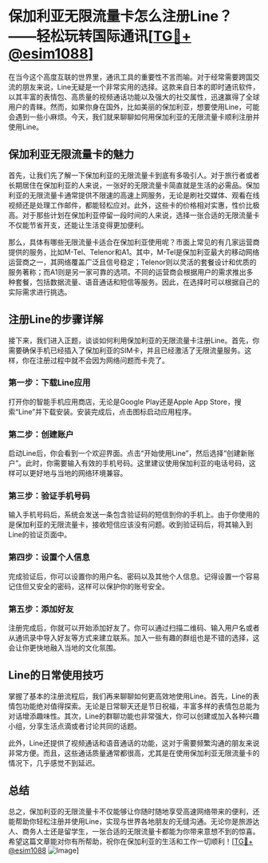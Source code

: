 # 保加利亚无限流量卡怎么注册Line？——轻松玩转国际通讯[[TG💪+ @esim1088](https://t.me/s/esim1088)]

在当今这个高度互联的世界里，通讯工具的重要性不言而喻。对于经常需要跨国交流的朋友来说，Line无疑是一个非常实用的选择。这款来自日本的即时通讯软件，以其丰富的表情包、高质量的视频通话功能以及强大的社交属性，迅速赢得了全球用户的青睐。然而，如果你身在国外，比如美丽的保加利亚，想要使用Line，可能会遇到一些小麻烦。今天，我们就来聊聊如何用保加利亚的无限流量卡顺利注册并使用Line。

## 保加利亚无限流量卡的魅力

首先，让我们先了解一下保加利亚的无限流量卡到底有多吸引人。对于旅行者或者长期居住在保加利亚的人来说，一张好的无限流量卡简直就是生活的必需品。保加利亚的无限流量卡通常提供不限速的高速上网服务，无论是刷社交媒体、观看在线视频还是处理工作邮件，都能轻松应对。此外，这些卡的价格相对实惠，性价比极高。对于那些计划在保加利亚停留一段时间的人来说，选择一张合适的无限流量卡不仅能节省开支，还能让生活变得更加便利。

那么，具体有哪些无限流量卡适合在保加利亚使用呢？市面上常见的有几家运营商提供的服务，比如M-Tel、Telenor和A1。其中，M-Tel是保加利亚最大的移动网络运营商之一，其网络覆盖广泛且信号稳定；Telenor则以灵活的套餐设计和优质的服务著称；而A1则是另一家可靠的选项。不同的运营商会根据用户的需求推出多种套餐，包括数据流量、语音通话和短信等服务。因此，在选择时可以根据自己的实际需求进行挑选。

## 注册Line的步骤详解

接下来，我们进入正题，谈谈如何利用保加利亚的无限流量卡注册Line。首先，你需要确保手机已经插入了保加利亚的SIM卡，并且已经激活了无限流量服务。这样，你在注册过程中就不会因为网络问题而卡壳了。

### 第一步：下载Line应用

打开你的智能手机应用商店，无论是Google Play还是Apple App Store，搜索“Line”并下载安装。安装完成后，点击图标启动应用程序。

### 第二步：创建账户

启动Line后，你会看到一个欢迎界面。点击“开始使用Line”，然后选择“创建新账户”。此时，你需要输入有效的手机号码。这里建议使用保加利亚的电话号码，这样可以更好地与当地的网络环境兼容。

### 第三步：验证手机号码

输入手机号码后，系统会发送一条包含验证码的短信到你的手机上。由于你使用的是保加利亚的无限流量卡，接收短信应该没有问题。收到验证码后，将其输入到Line的验证页面中。

### 第四步：设置个人信息

完成验证后，你可以设置你的用户名、密码以及其他个人信息。记得设置一个容易记住但又安全的密码，这样可以保护你的账号安全。

### 第五步：添加好友

注册完成后，你就可以开始添加好友了。你可以通过扫描二维码、输入用户名或者从通讯录中导入好友等方式来建立联系。加入一些有趣的群组也是不错的选择，这会让你更快地融入当地的文化氛围。

## Line的日常使用技巧

掌握了基本的注册流程后，我们再来聊聊如何更高效地使用Line。首先，Line的表情包功能绝对值得探索。无论是日常聊天还是节日祝福，丰富多样的表情包总能为对话增添趣味性。其次，Line的群聊功能也非常强大，你可以创建或加入各种兴趣小组，分享生活点滴或者讨论共同的话题。

此外，Line还提供了视频通话和语音通话的功能，这对于需要频繁沟通的朋友来说非常方便。而且，这些通话质量通常都很高，尤其是在使用保加利亚无限流量卡的情况下，几乎感觉不到延迟。

## 总结

总之，保加利亚的无限流量卡不仅能够让你随时随地享受高速网络带来的便利，还能帮助你轻松注册并使用Line，实现与世界各地朋友的无缝沟通。无论你是旅游达人、商务人士还是留学生，一张合适的无限流量卡都能为你带来意想不到的惊喜。希望这篇文章能对你有所帮助，祝你在保加利亚的生活和工作一切顺利！[[TG💪+ @esim1088](https://t.me/s/esim1088) ![Image](https://i.postimg.cc/4NQfJmqS/Snipaste-2025-05-13-00-14-12.png)]